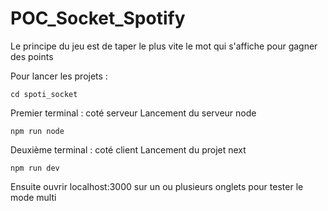 # POC_Socket_Spotify

Le principe du jeu est de taper le plus vite le mot qui s'affiche pour gagner des points

Pour lancer les projets :

```
cd spoti_socket
```

Premier terminal : coté serveur
Lancement du serveur node

```
npm run node
```

Deuxième terminal : coté client
Lancement du projet next

```
npm run dev
```

Ensuite ouvrir localhost:3000 sur un ou plusieurs onglets pour tester le mode multi
